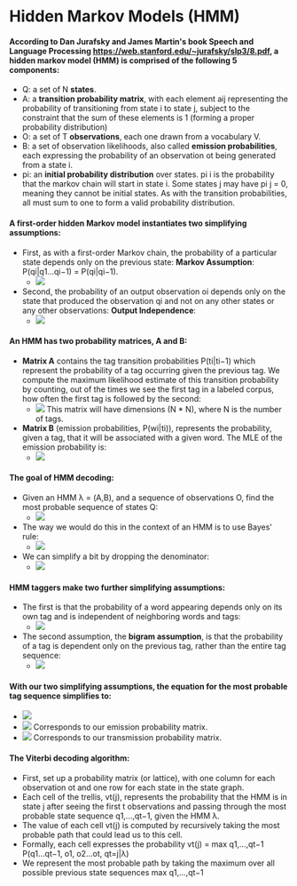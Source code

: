 # Hidden Markov Models (HMM)


#### According to Dan Jurafsky and James Martin's book Speech and Language Processing https://web.stanford.edu/~jurafsky/slp3/8.pdf, a hidden markov model (HMM) is comprised of the following 5 components:
  * Q: a set of N **states**.
  * A: a **transition probability matrix**, with each element aij representing the probability of transitioning from state i to state j, subject to the constraint that the sum of these elements is 1 (forming a proper probability distribution)
  * O: a set of T **observations**, each one drawn from a vocabulary V.
  * B: a set of observation likelihoods, also called **emission probabilities**, each expressing the probability of an observation ot being generated from a state i.
  * pi: an **initial probability distribution** over states. pi i is the probability that the markov chain will start in state i. Some states j may have pi j = 0, meaning they cannot be initial states. As with the transition probabilities, all must sum to one to form a valid probability distribution.

#### A  first-order  hidden  Markov  model  instantiates  two  simplifying  assumptions:
   * First, as with a first-order Markov chain, the probability of a particular state depends only on the previous state: **Markov Assumption**: P(qi|q1...qi−1) = P(qi|qi−1).
     * <img src="https://render.githubusercontent.com/render/math?math=P(q_1 \mid q_i,...,q_{i-1}) = P(q_i \mid q_{i-1})">
   * Second, the probability of an output observation oi depends only on the state that produced the observation qi and not on any other states or any other observations: **Output Independence**:
     * <img src="https://render.githubusercontent.com/render/math?math=P(o_i \mid q_1...q_i,...,q_T,o_1,...,o_i,...,o_T) = P(o_i \mid q_i)">

#### An HMM has two probability matrices, A and B:
   * **Matrix A** contains the tag transition probabilities P(ti|ti−1) which represent the probability of a tag occurring given the previous tag. We compute the maximum likelihood estimate of this transition probability by counting, out of the times we see the first tag in a labeled corpus, how often the first tag is followed by the second: 
     * <img src="https://render.githubusercontent.com/render/math?math=P(t_i \mid t_{i−1}) = \frac{C(t_{i−1},t_i)}{C(t_{i−1})}"> This matrix will have dimensions (N * N), where N is the number of tags.
   * **Matrix B** (emission probabilities, P(wi|ti)), represents the probability, given a tag, that it will be associated with a given word. The MLE of the emission probability is:
     * <img src="https://render.githubusercontent.com/render/math?math=P(w_i \mid t_i) = \frac{C(t_i,w_i)}{C(t_i)}">

#### The  goal  of  HMM  decoding:
   * Given an HMM λ = (A,B), and a sequence of observations O, find the most probable sequence of states Q:
     * <img src="https://render.githubusercontent.com/render/math?math=t_1^{n} = argmax P(t_1^{n}_ \mid w_1^{n})">
   * The way we would do this in the context of an HMM is to use Bayes' rule:
     * <img src="https://render.githubusercontent.com/render/math?math=t_1^{n} = argmax \frac{P(w_1^{n}_ \mid t_1^{n}_) P(t_1^n)}{ P(w_1^n)}">     
   * We can simplify a bit by dropping the denominator:
     * <img src="https://render.githubusercontent.com/render/math?math=t_1^{n} = argmax P(w_1^{n}_ \mid t_1^{n}_)P(t_1^n)">

#### HMM taggers make two further simplifying assumptions:
   * The first is that the probability of a word appearing depends only on its own tag and is independent of neighboring words and tags:
     * <img src="https://render.githubusercontent.com/render/math?math=P(w_1^{n}_ \mid t_1^{n}) \approx \Pi_{i=1}^{n} P(w_i \mid t_i)">
   * The second assumption, the **bigram assumption**, is that the probability of a tag is dependent only on the previous tag, rather than the entire tag sequence:
     * <img src="https://render.githubusercontent.com/render/math?math=P(t_1^{n}) \approx \Pi_{i=1}^{n} P(t_{i} \mid t_{i-1})">

#### With our two simplifying assumptions, the equation for the most probable tag sequence simplifies to:
   * <img src="https://render.githubusercontent.com/render/math?math=t_1^{n} = argmax P(t_1^{n}_ \mid w_1^{n}) \approx argmax \Pi_{i=1}^{n} P(w_i|t_i) P(t_{i} \mid t_{i-1})">
   * <img src="https://render.githubusercontent.com/render/math?math=P(w_i \mid t_i)"> 
     Corresponds to our emission probability matrix.
   * <img src="https://render.githubusercontent.com/render/math?math=P(t_{i} \mid t_{i-1})"> 
     Corresponds to our transmission probability matrix.

#### The Viterbi decoding algorithm:
   * First, set up a probability matrix (or lattice), with one column for each observation ot and one row for each state in the state graph.
   * Each cell of the trellis, vt(j), represents the probability that the HMM is in state j after seeing the first t observations and passing through the most probable state sequence q1,...,qt−1, given the HMM λ. 
   * The value of each cell vt(j) is computed by recursively taking the most probable path that could lead us to this cell. 
   * Formally, each cell expresses the probability vt(j) = max q1,...,qt−1 P(q1...qt−1, o1, o2...ot, qt=j|λ)
   * We represent the most probable path by taking the maximum over all possible previous state sequences max q1,...,qt−1
